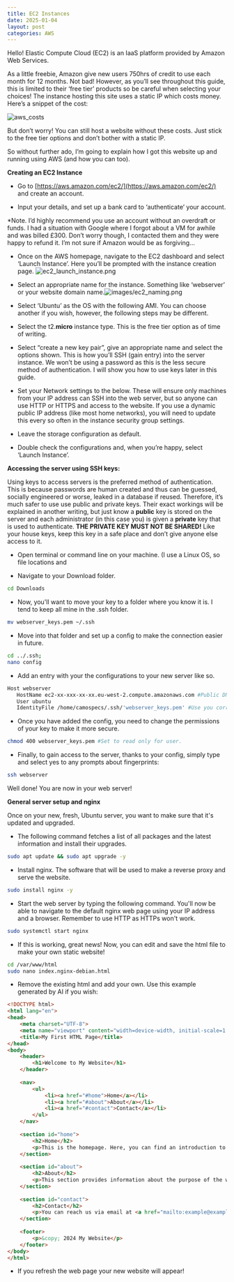```yaml
---
title: EC2 Instances
date: 2025-01-04
layout: post
categories: AWS
---
```



Hello! Elastic Compute Cloud (EC2) is an IaaS platform provided by Amazon Web Services.

As a little freebie, Amazon give new users 750hrs of credit to use each month for 12 months. Not bad! However, as you’ll see throughout this guide, this is limited to their ‘free tier’ products so be careful when selecting your choices! The instance hosting this site uses a static IP which costs money. Here’s a snippet of the cost:

![aws_costs](/docs/assets/images/aws_costs.png)

But don’t worry! You can still host a website without these costs. Just stick to the free tier options and don’t bother with a static IP.

So without further ado, I’m going to explain how I got this website up and running using AWS (and how you can too).

**Creating an EC2 Instance**

- Go to [https://aws.amazon.com/ec2/](https://aws.amazon.com/ec2/) and create an account.

- Input your details, and set up a bank card to ‘authenticate’ your account.

*Note. I’d highly recommend you use an account without an overdraft or funds. I had a situation with Google where I forgot about a VM for awhile and was billed £300. Don’t worry though, I contacted them and they were happy to refund it. I’m not sure if Amazon would be as forgiving…

- Once on the AWS homepage, navigate to the EC2 dashboard and select ‘Launch Instance’. Here you’ll be prompted with the instance creation page.
![ec2_launch_instance.png](/docs/assets/images/ec2_launch_instance.png)
- Select an appropriate name for the instance. Something like ‘webserver’ or your website domain name.![images/ec2_naming.png](/docs/assets/images/ec2_naming.png)
- Select ‘Ubuntu’ as the OS with the following AMI. You can choose another if you wish, however, the following steps may be different.

- Select the t2.**micro** instance type. This is the free tier option as of time of writing.

- Select “create a new key pair”, give an appropriate name and select the options shown. This is how you’ll SSH (gain entry) into the server instance. We won’t be using a password as this is the less secure method of authentication. I will show you how to use keys later in this guide.

- Set your Network settings to the below. These will ensure only machines from your IP address can SSH into the web server, but so anyone can use HTTP or HTTPS and access to the website. If you use a dynamic public IP address (like most home networks), you will need to update this every so often in the instance security group settings.

- Leave the storage configuration as default.

- Double check the configurations and, when you’re happy, select ‘Launch Instance’.

**Accessing the server using SSH keys:**

Using keys to access servers is the preferred method of authentication. This is because passwords are human created and thus can be guessed, socially engineered or worse, leaked in a database if reused. Therefore, it’s much safer to use use public and private keys. Their exact workings will be explained in another writing, but just know a **public** key is stored on the server and each administrator (in this case you) is given a **private** key that is used to authenticate. **THE PRIVATE KEY MUST NOT BE SHARED!** Like your house keys, keep this key in a safe place and don’t give anyone else access to it.

- Open terminal or command line on your machine. (I use a Linux OS, so file locations and 

- Navigate to your Download folder.

```bash
cd Downloads
```

- Now, you'll want to move your key to a folder where you know it is. I tend to keep all mine in the .ssh folder.

```bash
mv webserver_keys.pem ~/.ssh
```

- Move into that folder and set up a config to make the connection easier in future.

```bash
cd ../.ssh;
nano config 
```

- Add an entry with your the configurations to your new server like so.

```bash
Host webserver
   HostName ec2-xx-xxx-xx-xx.eu-west-2.compute.amazonaws.com #Public DNS found on EC2 instance network page.
   User ubuntu
   IdentityFile /home/camospecs/.ssh/'webserver_keys.pem' #Use you correct path.
```

- Once you have added the config, you need to change the permissions of your key to make it more secure.

```bash
chmod 400 webserver_keys.pem #Set to read only for user. 
```

- Finally, to gain access to the server, thanks to your config, simply type and select yes to any prompts about fingerprints:

```bash
ssh webserver
```

Well done! You are now in your web server!

**General server setup and  nginx**

Once on your new, fresh, Ubuntu server, you want to make sure that it's updated and upgraded.

- The following command fetches a list of all packages and the latest information and install their upgrades.

```bash
sudo apt update && sudo apt upgrade -y
```

- Install nginx. The software that will be used to make a reverse proxy and serve the website.

```bash
sudo install nginx -y
```

- Start the web server by typing the following command. You'll now be able to navigate to the default nginx web page using your IP address and a browser. Remember to use HTTP as HTTPs won't work.

```bash
sudo systemctl start nginx
```

- If this is working, great news! Now, you can edit and save the html file to make your own static website!

```bash
cd /var/www/html
sudo nano index.nginx-debian.html

```

- Remove the existing html and add your own. Use this example generated by AI if you wish:
 
```html
<!DOCTYPE html>
<html lang="en">
<head>
    <meta charset="UTF-8">
    <meta name="viewport" content="width=device-width, initial-scale=1.0">
    <title>My First HTML Page</title>
</head>
<body>
    <header>
        <h1>Welcome to My Website</h1>
    </header>
    
    <nav>
        <ul>
            <li><a href="#home">Home</a></li>
            <li><a href="#about">About</a></li>
            <li><a href="#contact">Contact</a></li>
        </ul>
    </nav>
    
    <section id="home">
        <h2>Home</h2>
        <p>This is the homepage. Here, you can find an introduction to the website.</p>
    </section>
    
    <section id="about">
        <h2>About</h2>
        <p>This section provides information about the purpose of the website and its creators.</p>
    </section>
    
    <section id="contact">
        <h2>Contact</h2>
        <p>You can reach us via email at <a href="mailto:example@example.com">example@example.com</a>.</p>
    </section>
    
    <footer>
        <p>&copy; 2024 My Website</p>
    </footer>
</body>
</html>

```

- If you refresh the web page your new website will appear!
